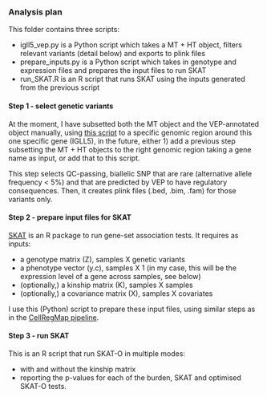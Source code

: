 ### Analysis plan

This folder contains three scripts:
* igll5_vep.py is a Python script which takes a MT + HT object, filters relevant variants (detail below) and exports to plink files
* prepare_inputs.py is a Python script which takes in genotype and expression files and prepares the input files to run SKAT
* run_SKAT.R is an R script that runs SKAT using the inputs generated from the previous script

#### Step 1 - select genetic variants

At the moment, I have subsetted both the MT object and the VEP-annotated object manually, using [this script]() to a specific genomic region around this one specific gene (IGLL5), in the future, either 1) add a previous step subsetting the MT + HT objects to the right genomic region taking a gene name as input, or add that to this script.

This step selects QC-passing, biallelic SNP that are rare (alternative allele frequency < 5%) and that are predicted by VEP to have regulatory consequences.
Then, it creates plink files (.bed, .bim, .fam) for those variants only.

#### Step 2 - prepare input files for SKAT

[SKAT]() is an R package to run gene-set association tests.
It requires as inputs:
* a genotype matrix (Z), samples X genetic variants
* a phenotype vector (y.c), samples X 1 (in my case, this will be the expression level of a gene across samples, see below)
* (optionally,) a kinship matrix (K), samples X samples
* (optionally,) a covariance matrix (X), samples X covariates

I use this (Python) script to prepare these input files, using similar steps as in the [CellRegMap pipeline]().

#### Step 3 - run SKAT

This is an R script that run SKAT-O in multiple modes:
* with and without the kinship matrix
* reporting the p-values for each of the burden, SKAT and optimised SKAT-O tests.